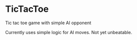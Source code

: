 # TicTacToe

Tic tac toe game with simple AI opponent

Currently uses simple logic for AI moves. Not yet unbeatable.
